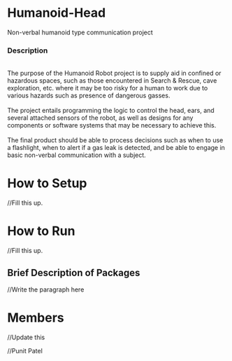 # Humanoid-Head
Non-verbal humanoid type communication project

<h3>Description</h3>
<p>
<br>The purpose of the Humanoid Robot project is to supply aid in confined or hazardous spaces, such as those encountered in Search & Rescue, cave exploration, etc. where it may be too risky for a human to work due to various hazards such as presence of dangerous gasses. </br>
<br>The project entails programming the logic to control the head, ears, and several attached sensors of the robot, as well as designs for any components or software systems that may be necessary to achieve this.</br>
<br>The final product should be able to process decisions such as when to use a flashlight, when to alert if a gas leak is detected, and be able to engage in basic non-verbal communication with a subject.</br>
</p>

<h1>How to Setup</h1>
//Fill this up.

<h1>How to Run</h1>
//Fill this up.

<h2>Brief Description of Packages</h2>
<p>
//Write the paragraph here
</p>

<h1>Members</h1>
//Update this

//Punit Patel
